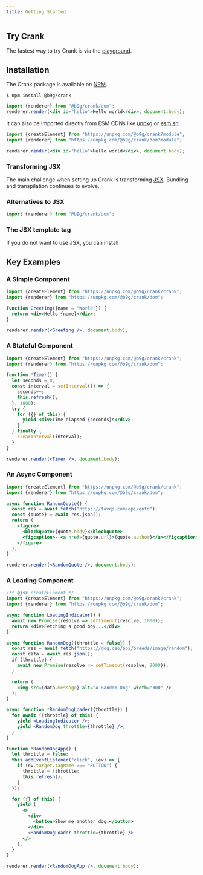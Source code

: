 ```yaml
---
title: Getting Started
---
```


## Try Crank
The fastest way to try Crank is via the [playground](/playground).

## Installation
The Crank package is available on [NPM](https://npmjs.org/@b9g/crank).

```shell
$ npm install @b9g/crank
```

```jsx
import {renderer} from "@b9g/crank/dom";
renderer.render(<div id="hello">Hello world</div>, document.body);
```

It can also be imported directly from ESM CDNs like [unpkg](https://unpkg.com/@b9g/crank?module) or [esm.sh](https://esm.sh/@b9g/crank).

```jsx
import {createElement} from "https://unpkg.com/@b9g/crank?module";
import {renderer} from "https://unpkg.com/@b9g/crank/dom?module";

renderer.render(<div id="hello">Hello world</div>, document.body);
```

### Transforming JSX
The main challenge when setting up Crank is transforming [JSX](https://facebook.github.io/jsx/). Bundling and transpilation continues to evolve.

### Alternatives to JSX

```jsx
import {renderer} from "@b9g/crank/dom";
```

### The JSX template tag
If you do not want to use JSX, you can install

## Key Examples
### A Simple Component
```jsx live
import {createElement} from "https://unpkg.com/@b9g/crank/crank";
import {renderer} from "https://unpkg.com/@b9g/crank/dom";

function Greeting({name = "World"}) {
  return <div>Hello {name}</div>;
}

renderer.render(<Greeting />, document.body);
```

### A Stateful Component
```jsx live
import {createElement} from "https://unpkg.com/@b9g/crank/crank";
import {renderer} from "https://unpkg.com/@b9g/crank/dom";

function *Timer() {
  let seconds = 0;
  const interval = setInterval(() => {
    seconds++;
    this.refresh();
  }, 1000);
  try {
    for ({} of this) {
      yield <div>Time elapsed {seconds}s</div>;
    }
  } finally {
    clearInterval(interval);
  }
}

renderer.render(<Timer />, document.body);
```

### An Async Component
```jsx live
import {createElement} from "https://unpkg.com/@b9g/crank/crank";
import {renderer} from "https://unpkg.com/@b9g/crank/dom";

async function RandomQuote() {
  const res = await fetch("https://favqs.com/api/qotd");
  const {quote} = await res.json();
  return (
    <figure>
      <blockquote>{quote.body}</blockquote>
      <figcaption>- <a href={quote.url}>{quote.author}</a></figcaption>
    </figure>
  );
}

renderer.render(<RandomQuote />, document.body);
```

### A Loading Component
```jsx live
/** @jsx createElement */
import {createElement} from "https://unpkg.com/@b9g/crank/crank";
import {renderer} from "https://unpkg.com/@b9g/crank/dom";

async function LoadingIndicator() {
  await new Promise(resolve => setTimeout(resolve, 1000));
  return <div>Fetching a good boy...</div>;
}

async function RandomDog({throttle = false}) {
  const res = await fetch("https://dog.ceo/api/breeds/image/random");
  const data = await res.json();
  if (throttle) {
    await new Promise(resolve => setTimeout(resolve, 2000));
  }

  return (
    <img src={data.message} alt="A Random Dog" width="300" />
  );
}

async function *RandomDogLoader({throttle}) {
  for await ({throttle} of this) {
    yield <LoadingIndicator />;
    yield <RandomDog throttle={throttle} />;
  }
}

function *RandomDogApp() {
  let throttle = false;
  this.addEventListener("click", (ev) => {
    if (ev.target.tagName === "BUTTON") {
      throttle = !throttle;
      this.refresh();
    }
  });

  for ({} of this) {
    yield (
      <>
        <div>
          <button>Show me another dog.</button>
        </div>
        <RandomDogLoader throttle={throttle} />
      </>
    );
  }
}

renderer.render(<RandomDogApp />, document.body);
```
